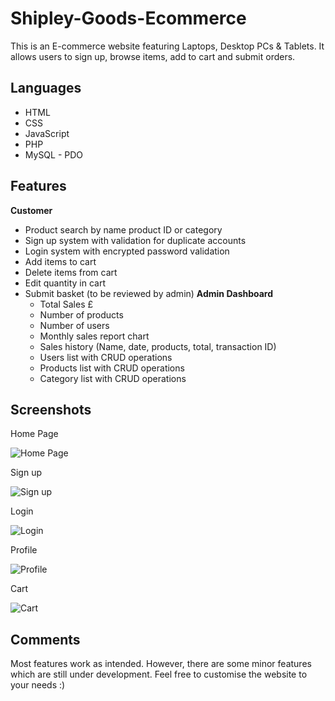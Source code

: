 
# Shipley-Goods-Ecommerce

This is an E-commerce website featuring Laptops, Desktop PCs & Tablets. It allows users to sign up, browse items, add to cart and submit orders.






## Languages

- HTML
- CSS
- JavaScript
- PHP
- MySQL - PDO
## Features

**Customer**
- Product search by name product ID or category
- Sign up system with validation for duplicate accounts
- Login system with encrypted password validation
- Add items to cart
- Delete items from cart
- Edit quantity in cart
- Submit basket (to be reviewed by admin)
**Admin Dashboard**
  - Total Sales £
  - Number of products 
  - Number of users
  - Monthly sales report chart
  - Sales history (Name, date, products, total, transaction ID)
  - Users list with CRUD operations
  - Products list with CRUD operations
  - Category list with CRUD operations




## Screenshots

Home Page

![Home Page](https://user-images.githubusercontent.com/74497475/148749994-0ee1685e-f1d7-43b1-8d52-aa5ce04b3230.JPG)

Sign up

![Sign up](https://user-images.githubusercontent.com/74497475/148750164-1ab38774-96f0-410d-9848-82f82a3d8a6e.JPG)

Login

![Login](https://user-images.githubusercontent.com/74497475/148750218-2050d9d5-13bd-4cdf-bab8-4e25a93ff12f.JPG)

Profile

![Profile](https://user-images.githubusercontent.com/74497475/148750266-65e597c6-1c96-470e-b0a7-c411090c17dd.JPG)

Cart

![Cart](https://user-images.githubusercontent.com/74497475/148750312-69d29895-c147-4713-883f-c5ca36f64b95.JPG)

## Comments

Most features work as intended. However, there are some minor features which are still under development. Feel free to customise the website to your needs :) 
